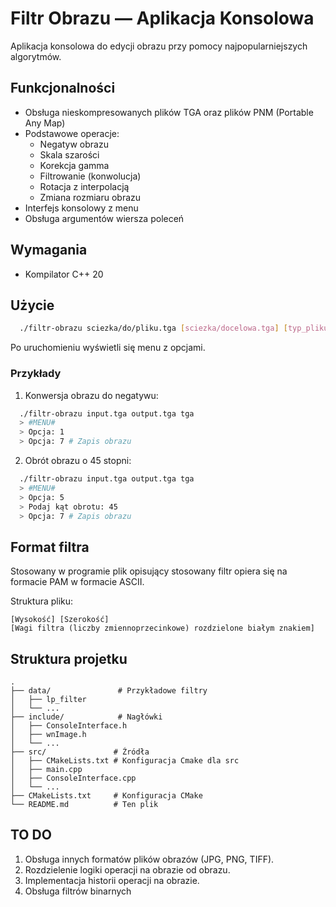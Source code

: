 # Filtr Obrazu — Aplikacja Konsolowa

Aplikacja konsolowa do edycji obrazu przy pomocy najpopularniejszych algorytmów.

## Funkcjonalności
- Obsługa nieskompresowanych plików TGA oraz plików PNM (Portable Any Map)
- Podstawowe operacje:
  - Negatyw obrazu
  - Skala szarości
  - Korekcja gamma
  - Filtrowanie (konwolucja)
  - Rotacja z interpolacją
  - Zmiana rozmiaru obrazu
- Interfejs konsolowy z menu
- Obsługa argumentów wiersza poleceń

## Wymagania
- Kompilator C++ 20

## Użycie
```bash
  ./filtr-obrazu sciezka/do/pliku.tga [sciezka/docelowa.tga] [typ_pliku]
```
Po uruchomieniu wyświetli się menu z opcjami.

### Przykłady
1. Konwersja obrazu do negatywu:
```bash
  ./filtr-obrazu input.tga output.tga tga
  > #MENU#
  > Opcja: 1
  > Opcja: 7 # Zapis obrazu
```
2. Obrót obrazu o 45 stopni:
```bash
  ./filtr-obrazu input.tga output.tga tga
  > #MENU#
  > Opcja: 5
  > Podaj kąt obrotu: 45
  > Opcja: 7 # Zapis obrazu
```

## Format filtra
Stosowany w programie plik opisujący stosowany filtr opiera się na formacie PAM w formacie ASCII.

Struktura pliku:
```
[Wysokość] [Szerokość]
[Wagi filtra (liczby zmiennoprzecinkowe) rozdzielone białym znakiem]
```

## Struktura projetku

```
.
├── data/               # Przykładowe filtry
│   ├── lp_filter
│   └── ...
├── include/            # Nagłówki
│   ├── ConsoleInterface.h
│   ├── wnImage.h
│   └── ...
├── src/               # Źródła
│   ├── CMakeLists.txt # Konfiguracja Cmake dla src
│   ├── main.cpp
│   ├── ConsoleInterface.cpp
│   └── ...
├── CMakeLists.txt     # Konfiguracja CMake
└── README.md          # Ten plik
```

## TO DO
1. Obsługa innych formatów plików obrazów (JPG, PNG, TIFF).
2. Rozdzielenie logiki operacji na obrazie od obrazu.
3. Implementacja historii operacji na obrazie.
4. Obsługa filtrów binarnych